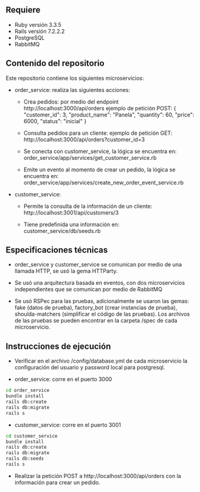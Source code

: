 ## Requiere

* Ruby versión 3.3.5
* Rails versión 7.2.2.2
* PostgreSQL
* RabbitMQ

## Contenido del repositorio

Este repositorio contiene los siguientes microservicios:
- order_service:
  realiza las siguientes acciones:
    - Crea pedidos: por medio del endpoint http://localhost:3000/api/orders
      ejemplo de petición POST:
      {
        "customer_id": 3,
        "product_name": "Panela",
        "quantity": 60,
        "price": 6000,
        "status": "inicial"
      }

    - Consulta pedidos para un cliente:
      ejemplo de petición GET:
      http://localhost:3000/api/orders?customer_id=3

    - Se conecta con customer_service, la lógica se encuentra en: order_service/app/services/get_customer_service.rb
 
    - Emite un evento al momento de crear un pedido, la lógica se encuentra en: order_service/app/services/create_new_order_event_service.rb
      
- customer_service:
    - Permite la consulta de la información de un cliente: http://localhost:3001/api/customers/3
 
    - Tiene predefinida una información en: customer_service/db/seeds.rb

## Especificaciones técnicas

* order_service y customer_service se comunican por medio de una llamada HTTP, se usó la gema HTTParty.
  
* Se usó una arquitectura basada en eventos, con dos microservicios independientes que se comunican por medio de RabbitMQ

* Se usó RSPec para las pruebas, adicionalmente se usaron las gemas: fake (datos de prueba), factory_bot (crear instancias de prueba), shoulda-matchers (simplificar el código de las pruebas). Los archivos de las pruebas se pueden encontrar en la carpeta /spec de cada microservicio.

## Instrucciones de ejecución
  * Verificar en el archivo  /config/database.yml de cada microservicio la configuración del usuario y password local para postgresql.

  * order_service: corre en el puerto 3000
  ```bash
  cd order_service
  bundle install
  rails db:create
  rails db:migrate
  rails s
  ```

  * customer_service: corre en el puerto 3001
  ```bash
  cd customer_service
  bundle install
  rails db:create
  rails db:migrate
  rails db:seeds
  rails s
  ```

  * Realizar la petición POST a http://localhost:3000/api/orders con la información para crear un pedido.

